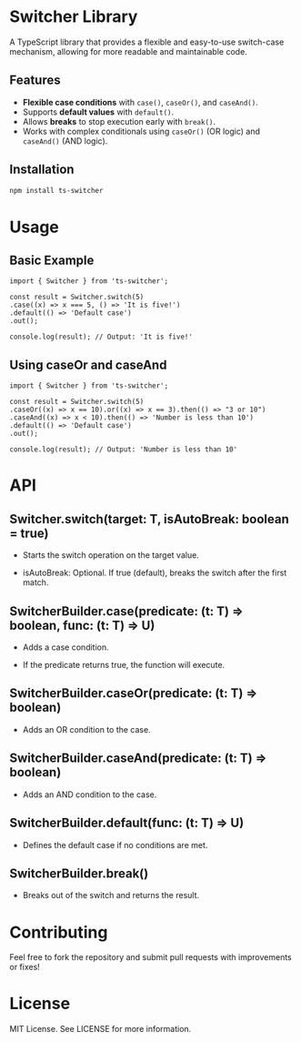# Switcher Library

A TypeScript library that provides a flexible and easy-to-use switch-case mechanism, allowing for more readable and maintainable code.

## Features

- **Flexible case conditions** with `case()`, `caseOr()`, and `caseAnd()`.
- Supports **default values** with `default()`.
- Allows **breaks** to stop execution early with `break()`.
- Works with complex conditionals using `caseOr()` (OR logic) and `caseAnd()` (AND logic).

## Installation

```bash
npm install ts-switcher
```

# Usage

## Basic Example

```
import { Switcher } from 'ts-switcher';

const result = Switcher.switch(5)
.case((x) => x === 5, () => 'It is five!')
.default(() => 'Default case')
.out();

console.log(result); // Output: 'It is five!'

```

## Using caseOr and caseAnd

```
import { Switcher } from 'ts-switcher';

const result = Switcher.switch(5)
.caseOr((x) => x == 10).or((x) => x == 3).then(() => "3 or 10")
.caseAnd((x) => x < 10).then(() => 'Number is less than 10')
.default(() => 'Default case')
.out();

console.log(result); // Output: 'Number is less than 10'
```

# API

## Switcher.switch(target: T, isAutoBreak: boolean = true)

- Starts the switch operation on the target value.

- isAutoBreak: Optional. If true (default), breaks the switch after the first match.

## SwitcherBuilder.case(predicate: (t: T) => boolean, func: (t: T) => U)

- Adds a case condition.

- If the predicate returns true, the function will execute.

## SwitcherBuilder.caseOr(predicate: (t: T) => boolean)

- Adds an OR condition to the case.

## SwitcherBuilder.caseAnd(predicate: (t: T) => boolean)

- Adds an AND condition to the case.

## SwitcherBuilder.default(func: (t: T) => U)

- Defines the default case if no conditions are met.

## SwitcherBuilder.break()

- Breaks out of the switch and returns the result.

# Contributing

Feel free to fork the repository and submit pull requests with improvements or fixes!

# License

MIT License. See LICENSE for more information.
